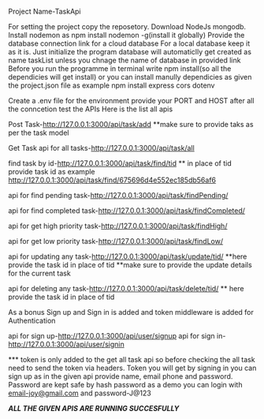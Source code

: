 Project Name-TaskApi

For setting the project copy the reposetory.
Download NodeJs mongodb. 
Install nodemon as npm install nodemon -g(install it globally)
Provide the database connection link for a cloud database
For a local database keep it as it is.
Just initialize the program database will automaticlly get created as name taskList
unless you chnage the name of database in provided link
Before you run the programme in terminal write npm install(so all the dependicies will get install)
or you can install manully dependicies as given the project.json file
as example npm install express cors dotenv 

Create a .env file for the environment provide your PORT and HOST
after all the conncetion test the APIs
Here is the list all apis

Post Task-http://127.0.0.1:3000/api/task/add
**make sure to provide taks as per the task model

Get Task 
api for all tasks-http://127.0.0.1:3000/api/task/all

find task by id-http://127.0.0.1:3000/api/task/find/tid
** in place of tid provide task id
as example http://127.0.0.1:3000/api/task/find/675696d4e552ec185db56af6

api for find pending task-http://127.0.0.1:3000/api/task/findPending/

api for find completed task-http://127.0.0.1:3000/api/task/findCompleted/

api for get high priority task-http://127.0.0.1:3000/api/task/findHigh/

api for get low priority task-http://127.0.0.1:3000/api/task/findLow/

api for updating any task-http://127.0.0.1:3000/api/task/update/tid/
**here provide the task id in place of tid
**make sure to provide the update details for the current task

api for deleting any task-http://127.0.0.1:3000/api/task/delete/tid/
** here provide the task id in place of tid

As a bonus Sign up and Sign in is added and token middleware is added for Authentication 

api for sign up-http://127.0.0.1:3000/api/user/signup
api for sign in-http://127.0.0.1:3000/api/user/signin

*** token is only added to the get all task api so before checking the all task need to send the token via headers.
Token you will get by signing in
you can sign up as in the given api provide name, email phone and password. 
Password are kept safe by hash password
as a demo you can login with email-joy@gmail.com and password-J@123


***ALL THE GIVEN APIS ARE RUNNING SUCCESFULLY***
